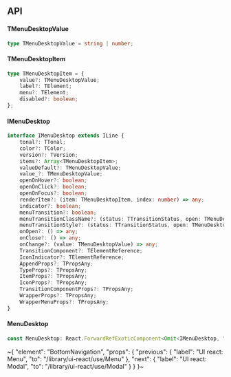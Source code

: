 

## API

#### TMenuDesktopValue

```ts
type TMenuDesktopValue = string | number;
```

#### TMenuDesktopItem

```ts
type TMenuDesktopItem = {
    value?: TMenuDesktopValue;
    label?: TElement;
    menu?: TElement;
    disabled?: boolean;
};
```

#### IMenuDesktop

```ts
interface IMenuDesktop extends ILine {
    tonal?: TTonal;
    color?: TColor;
    version?: TVersion;
    items?: Array<TMenuDesktopItem>;
    valueDefault?: TMenuDesktopValue;
    value_?: TMenuDesktopValue;
    openOnHover?: boolean;
    openOnClick?: boolean;
    openOnFocus?: boolean;
    renderItem?: (item: TMenuDesktopItem, index: number) => any;
    indicator?: boolean;
    menuTransition?: boolean;
    menuTransitionClassName?: (status: TTransitionStatus, open: TMenuDesktopValue) => string;
    menuTransitionStyle?: (status: TTransitionStatus, open: TMenuDesktopValue) => TStyle;
    onOpen?: () => any;
    onClose?: () => any;
    onChange?: (value: TMenuDesktopValue) => any;
    TransitionComponent?: TElementReference;
    IconIndicator?: TElementReference;
    AppendProps?: TPropsAny;
    TypeProps?: TPropsAny;
    ItemProps?: TPropsAny;
    IconProps?: TPropsAny;
    TransitionComponentProps?: TPropsAny;
    WrapperProps?: TPropsAny;
    WrapperMenuProps?: TPropsAny;
}
```

#### MenuDesktop

```ts
const MenuDesktop: React.ForwardRefExoticComponent<Omit<IMenuDesktop, "ref"> & React.RefAttributes<unknown>>;
```


~{
  "element": "BottomNavigation",
  "props": {
    "previous": {
      "label": "UI react: Menu",
      "to": "/library/ui-react/use/Menu"
    },
    "next": {
      "label": "UI react: Modal",
      "to": "/library/ui-react/use/Modal"
    }
  }
}~

